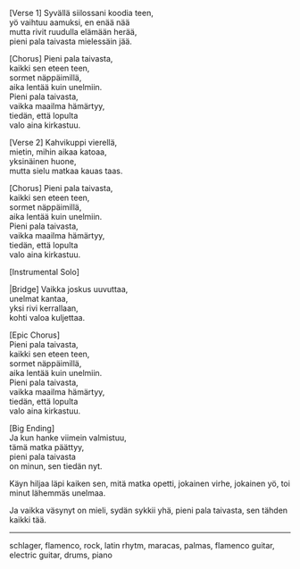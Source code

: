 [Verse 1]
Syvällä siilossani koodia teen,  
yö vaihtuu aamuksi, en enää nää  
mutta rivit ruudulla elämään herää,  
pieni pala taivasta mielessäin jää.

[Chorus]
Pieni pala taivasta,  
kaikki sen eteen teen,  
sormet näppäimillä,  
aika lentää kuin unelmiin.  
Pieni pala taivasta,  
vaikka maailma hämärtyy,  
tiedän, että lopulta  
valo aina kirkastuu.

[Verse 2]
Kahvikuppi vierellä,  
mietin, mihin aikaa katoaa,  
yksinäinen huone,  
mutta sielu matkaa kauas taas.

[Chorus]
Pieni pala taivasta,  
kaikki sen eteen teen,  
sormet näppäimillä,  
aika lentää kuin unelmiin.  
Pieni pala taivasta,  
vaikka maailma hämärtyy,  
tiedän, että lopulta  
valo aina kirkastuu.

[Instrumental Solo]

|Bridge]
Vaikka joskus uuvuttaa,  
unelmat kantaa,  
yksi rivi kerrallaan,  
kohti valoa kuljettaa.

[Epic Chorus]  
Pieni pala taivasta,  
kaikki sen eteen teen,  
sormet näppäimillä,  
aika lentää kuin unelmiin.  
Pieni pala taivasta,  
vaikka maailma hämärtyy,  
tiedän, että lopulta  
valo aina kirkastuu.

[Big Ending]  
Ja kun hanke viimein valmistuu,  
tämä matka päättyy,  
pieni pala taivasta  
on minun, sen tiedän nyt.

Käyn hiljaa läpi kaiken sen,
mitä matka opetti,
jokainen virhe, jokainen yö,
toi minut lähemmäs unelmaa.

Ja vaikka väsynyt on mieli,
sydän sykkii yhä,
pieni pala taivasta,
sen tähden kaikki tää.

---

schlager, flamenco, rock, latin rhytm, maracas, palmas, flamenco guitar, electric guitar, drums, piano
